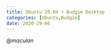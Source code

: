 ```yaml
---
title: Ubuntu 20.04 + Budgie Desktop
categories: [Ubuntu,Budgie]
date: 2020-29-06
---
```


@_maculan_